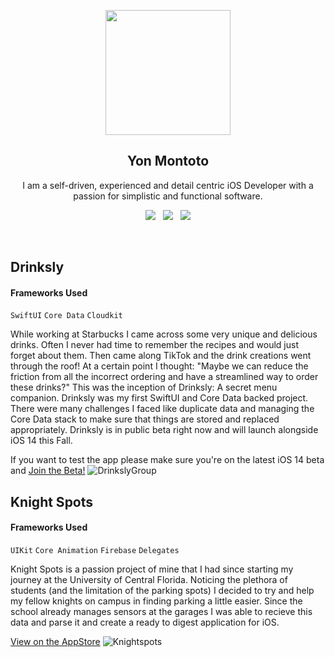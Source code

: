 <p align="center">
  <img src="https://user-images.githubusercontent.com/18172931/73115609-6ecc9680-3ef6-11ea-87be-ece3579bb556.png" width="200" height="200">
</p>
<h2 align="center">Yon Montoto</h2>
<p align="center">I am a self-driven, experienced and detail centric iOS Developer with a passion for simplistic and functional software.</p>
<p align="center">
  <a href="https://www.linkedin.com/in/yonmontoto/"><img src="https://img.shields.io/static/v1?label=LinkedIn&message=yonmontoto&color=blue&style=for-the-badge&logo=linkedin&logoColor=white"></a>&nbsp;&nbsp;
  <a href="https://github.com/Yonodactyl/iOS-Portfolio/files/4111601/Yon-Montoto.pdf"><img src="https://img.shields.io/static/v1?label=Resume&message=Download%20CV&color=green&style=for-the-badge"></a>&nbsp;&nbsp;
  <a href="https://apps.apple.com/vg/developer/yon-montoto/id1461254488"><img src="https://img.shields.io/static/v1?label=AppStore&message=Yon%20Montoto&color=red&style=for-the-badge&logo=apple&logoColor=white"></a>
</p><br>

## Drinksly
#### Frameworks Used
`SwiftUI` `Core Data` `Cloudkit`

While working at Starbucks I came across some very unique and delicious drinks. Often I never had time to remember the recipes and would just forget about them. Then came along TikTok and the drink creations went through the roof! At a certain point I thought: "Maybe we can reduce the friction from all the incorrect ordering and have a streamlined way to order these drinks?" This was the inception of Drinksly: A secret menu companion. Drinksly was my first SwiftUI and Core Data backed project. There were many challenges I faced like duplicate data and managing the Core Data stack to make sure that things are stored and replaced appropriately. Drinksly is in public beta right now and will launch alongside iOS 14 this Fall.

If you want to test the app please make sure you're on the latest iOS 14 beta and [Join the Beta!](https://testflight.apple.com/join/8BT6Hf5s)
![DrinkslyGroup](https://user-images.githubusercontent.com/18172931/91644854-0acefb00-ea0e-11ea-82eb-025d8a818a11.png)

## Knight Spots
#### Frameworks Used
`UIKit` `Core Animation` `Firebase` `Delegates`

Knight Spots is a passion project of mine that I had since starting my journey at the University of Central Florida. Noticing the plethora of students (and the limitation of the parking spots) I decided to try and help my fellow knights on campus in finding parking a little easier. Since the school already manages sensors at the garages I was able to recieve this data and parse it and create a ready to digest application for iOS.

[View on the AppStore](https://apps.apple.com/vg/app/knight-spots/id1461254489)
![Knightspots](https://user-images.githubusercontent.com/18172931/91644945-ed4e6100-ea0e-11ea-971a-b8cdc0421d33.png)
